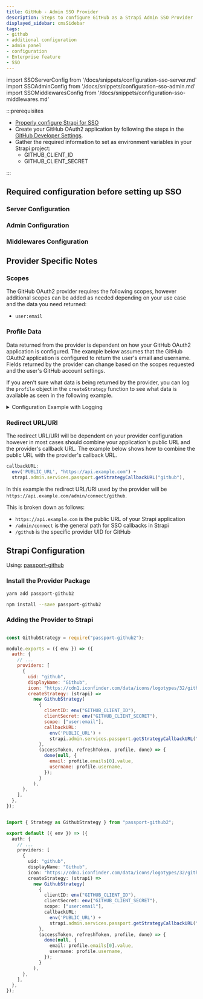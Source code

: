 ```yaml
---
title: GitHub - Admin SSO Provider
description: Steps to configure GitHub as a Strapi Admin SSO Provider
displayed_sidebar: cmsSidebar
tags: 
- github
- additional configuration
- admin panel
- configuration
- Enterprise feature
- SSO
---
```


import SSOServerConfig from '/docs/snippets/configuration-sso-server.md'
import SSOAdminConfig from '/docs/snippets/configuration-sso-admin.md'
import SSOMiddlewaresConfig from '/docs/snippets/configuration-sso-middlewares.md'

:::prerequisites

- [Properly configure Strapi for SSO](#required-configuration-before-setting-up-sso)
- Create your GitHub OAuth2 application by following the steps in the [GitHub Developer Settings](https://docs.github.com/en/apps/oauth-apps/building-oauth-apps/creating-an-oauth-app).
- Gather the required information to set as environment variables in your Strapi project:
  - GITHUB_CLIENT_ID
  - GITHUB_CLIENT_SECRET

:::

## Required configuration before setting up SSO

### Server Configuration

<SSOServerConfig />

### Admin Configuration

<SSOAdminConfig />

### Middlewares Configuration

<SSOMiddlewaresConfig />

## Provider Specific Notes

### Scopes

The GitHub OAuth2 provider requires the following scopes, however additional scopes can be added as needed depending on your use case and the data you need returned:

- `user:email`

### Profile Data

Data returned from the provider is dependent on how your GitHub OAuth2 application is configured. The example below assumes that the GitHub OAuth2 application is configured to return the user's email and username. Fields returned by the provider can change based on the scopes requested and the user's GitHub account settings.

If you aren't sure what data is being returned by the provider, you can log the `profile` object in the `createStrategy` function to see what data is available as seen in the following example.

<details>
  <summary>Configuration Example with Logging</summary>

```js
(request, accessToken, refreshToken, profile, done) => {
  // See what is returned by the provider
  console.log(profile);

  done(null, {
    // Map the data returned by the provider to the Strapi user object
    email: profile.emails[0].value,
    username: profile.username,
  });
}
```

</details>

### Redirect URL/URI

The redirect URL/URI will be dependent on your provider configuration however in most cases should combine your application's public URL and the provider's callback URL. The example below shows how to combine the public URL with the provider's callback URL.

```js
callbackURL:
  env('PUBLIC_URL', "https://api.example.com") +
  strapi.admin.services.passport.getStrategyCallbackURL("github"),
```

In this example the redirect URL/URI used by the provider will be `https://api.example.com/admin/connect/github`.

This is broken down as follows:

- `https://api.example.com` is the public URL of your Strapi application
- `/admin/connect` is the general path for SSO callbacks in Strapi
- `/github` is the specific provider UID for GitHub

## Strapi Configuration

Using: [passport-github](https://github.com/cfsghost/passport-github)

### Install the Provider Package

<Tabs groupId="yarn-npm">

<TabItem value="yarn" label="yarn">

```sh
yarn add passport-github2
```

</TabItem>

<TabItem value="npm" label="npm">

```sh
npm install --save passport-github2
```

</TabItem>

</Tabs>

### Adding the Provider to Strapi

<Tabs groupId="js-ts">

<TabItem value="javascript" label="JavaScript">

```js title="./config/admin.js"

const GithubStrategy = require("passport-github2");

module.exports = ({ env }) => ({
  auth: {
    // ...
    providers: [
      {
        uid: "github",
        displayName: "Github",
        icon: "https://cdn1.iconfinder.com/data/icons/logotypes/32/github-512.png",
        createStrategy: (strapi) =>
          new GithubStrategy(
            {
              clientID: env("GITHUB_CLIENT_ID"),
              clientSecret: env("GITHUB_CLIENT_SECRET"),
              scope: ["user:email"],
              callbackURL:
                env('PUBLIC_URL') +
                strapi.admin.services.passport.getStrategyCallbackURL("github"),
            },
            (accessToken, refreshToken, profile, done) => {
              done(null, {
                email: profile.emails[0].value,
                username: profile.username,
              });
            }
          ),
      },
    ],
  },
});

```

</TabItem>

<TabItem value="typescript" label="TypeScript">

```ts title="./config/admin.ts"

import { Strategy as GithubStrategy } from "passport-github2";

export default ({ env }) => ({
  auth: {
    // ...
    providers: [
      {
        uid: "github",
        displayName: "Github",
        icon: "https://cdn1.iconfinder.com/data/icons/logotypes/32/github-512.png",
        createStrategy: (strapi) =>
          new GithubStrategy(
            {
              clientID: env("GITHUB_CLIENT_ID"),
              clientSecret: env("GITHUB_CLIENT_SECRET"),
              scope: ["user:email"],
              callbackURL:
                env('PUBLIC_URL') +
                strapi.admin.services.passport.getStrategyCallbackURL("github"),
            },
            (accessToken, refreshToken, profile, done) => {
              done(null, {
                email: profile.emails[0].value,
                username: profile.username,
              });
            }
          ),
      },
    ],
  },
});

```

</TabItem>

</Tabs>

